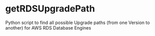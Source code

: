 # getRDSUpgradePath
Python script to find all possible Upgrade paths (from one Version to another) for AWS RDS Database Engines
